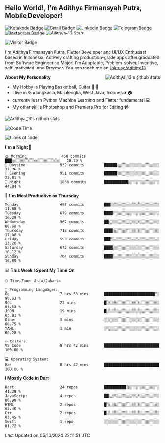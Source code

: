 
## Hello World!, I'm Adithya Firmansyah Putra, Mobile Developer!

[![Kotakode Badge](https://img.shields.io/badge/-Kotakode-green?style=plastic&logo=Kotakode&link=https://kotakode.com/users/527/adithya-13)](https://kotakode.com/users/527/adithya-13)
[![Gmail Badge](https://img.shields.io/badge/-Gmail-white?style=plastic&logo=Gmail&link=mailto:aditputrafirmansyah@gmail.com)](mailto:aditputrafirmansyah@gmail.com)
[![Linkedin Badge](https://img.shields.io/badge/-LinkedIn-blue?style=plastic&logo=Linkedin&link=https://www.linkedin.com/in/aditputrafirmansyah/)](https://www.linkedin.com/in/aditputrafirmansyah/) 
[![Telegram Badge](https://img.shields.io/badge/-Telegram-blue?style=plastic&logo=telegram&link=https://t.me/Adithya_13)](https://t.me/Adithya_13) 
[![Instagram Badge](https://img.shields.io/badge/-Instagram-white?style=plastic&logo=instagram&link=https://www.instagram.com/adithya_firmansyahputra/)](https://www.instagram.com/adithya_firmansyahputra/)
![Adithya-13 Stars](https://img.shields.io/github/stars/Adithya-13?affiliations=OWNER&style=social)

![Visitor Badge](https://visitor-badge.laobi.icu/badge?page_id=Adithya-13.Adithya-13)

I'm Adithya Firmansyah Putra, Flutter Developer and UI/UX Enthusiast based in Indonesia. Actively crafting production-grade apps after graduated from Software Engineering Major! I'm Adaptable, Problem-solver, Inventive, self-motivated, and Dreamer. You can reach me on [linktr.ee/adithya13](https://linktr.ee/adithya13)

<img align="right" alt="Adithya_13's github stats" src="https://github-readme-stats.vercel.app/api/top-langs/?username=Adithya-13&theme=radical&show_icons=true&hide_border=true&line_height=24"/>

**About My Personality**

- My Hobby is Playing Basketball, Guitar :basketball: :guitar: 
- I live in Sindangkasih, Majalengka, West Java, Indonesia :house:
- currently learn Python Machine Learning and Flutter fundamental :computer:
- My other skills Photoshop and Premiere Pro for Editing :video_camera:

<img alt="Adithya_13's github stats" src="https://github-readme-stats.vercel.app/api?username=Adithya-13&count_private=true&show_icons=true&hide_border=true&include_all_commits=true&line_height=24&theme=radical"/>

<!--START_SECTION:waka-->
![Code Time](http://img.shields.io/badge/Code%20Time-2%2C412%20hrs%2013%20mins-blue)

![Lines of code](https://img.shields.io/badge/From%20Hello%20World%20I%27ve%20Written-2.3%20million%20lines%20of%20code-blue)

**I'm a Night 🦉** 

```text
🌞 Morning                450 commits         ███░░░░░░░░░░░░░░░░░░░░░░   10.79 % 
🌆 Daytime                932 commits         ██████░░░░░░░░░░░░░░░░░░░   22.36 % 
🌃 Evening                951 commits         ██████░░░░░░░░░░░░░░░░░░░   22.81 % 
🌙 Night                  1836 commits        ███████████░░░░░░░░░░░░░░   44.04 % 
```
📅 **I'm Most Productive on Thursday** 

```text
Monday                   487 commits         ███░░░░░░░░░░░░░░░░░░░░░░   11.68 % 
Tuesday                  679 commits         ████░░░░░░░░░░░░░░░░░░░░░   16.29 % 
Wednesday                362 commits         ██░░░░░░░░░░░░░░░░░░░░░░░   08.68 % 
Thursday                 712 commits         ████░░░░░░░░░░░░░░░░░░░░░   17.08 % 
Friday                   553 commits         ███░░░░░░░░░░░░░░░░░░░░░░   13.26 % 
Saturday                 672 commits         ████░░░░░░░░░░░░░░░░░░░░░   16.12 % 
Sunday                   704 commits         ████░░░░░░░░░░░░░░░░░░░░░   16.89 % 
```


📊 **This Week I Spent My Time On** 

```text
🕑︎ Time Zone: Asia/Jakarta

💬 Programming Languages: 
Go                       7 hrs 53 mins       ███████████████████████░░   90.63 % 
SQL                      23 mins             █░░░░░░░░░░░░░░░░░░░░░░░░   04.53 % 
JSON                     19 mins             █░░░░░░░░░░░░░░░░░░░░░░░░   03.81 % 
Other                    3 mins              ░░░░░░░░░░░░░░░░░░░░░░░░░   00.75 % 
YAML                     1 min               ░░░░░░░░░░░░░░░░░░░░░░░░░   00.28 % 

🔥 Editors: 
VS Code                  8 hrs 42 mins       █████████████████████████   100.00 % 

💻 Operating System: 
Mac                      8 hrs 42 mins       █████████████████████████   100.00 % 
```

**I Mostly Code in Dart** 

```text
Dart                     24 repos            ██████████░░░░░░░░░░░░░░░   41.38 % 
JavaScript               4 repos             ██░░░░░░░░░░░░░░░░░░░░░░░   06.90 % 
HTML                     2 repos             █░░░░░░░░░░░░░░░░░░░░░░░░   03.45 % 
C++                      2 repos             █░░░░░░░░░░░░░░░░░░░░░░░░   03.45 % 
Swift                    1 repo              ░░░░░░░░░░░░░░░░░░░░░░░░░   01.72 % 
```




 Last Updated on 05/10/2024 22:11:51 UTC
<!--END_SECTION:waka-->
